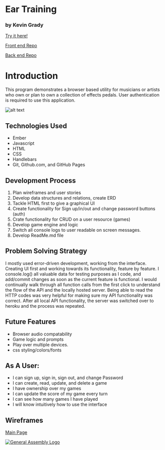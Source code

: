 # Ear Training
### by Kevin Grady
[Try it here!](https://kmg1434.github.io/pedalmap-fron)

[Front end Repo](https://github.com/kmg1434/ear-training-front-end)

[Back end Repo](https://github.com/kmg1434/ear-training-back-end)

# Introduction

This program demonstrates a browser based utility for musicians or artists who own or plan to own a collection of effects pedals. User authentication is required to use this application.

![alt text](http://imgur.com/m6CeQxJ "Pedal Map Screenshot")


## Technologies Used

- Ember
- Javascript
- HTML
- CSS
- Handlebars
- Git, Github.com, and GitHub Pages

## Development Process

1. Plan wireframes and user stories
2. Develop data structures and relations, create ERD
3. Tackle HTML first to give a graphical UI
4. Create functionality for Sign up/in/out and change password buttons (auth)
5. Crate functionality for CRUD on a user resource (games)
5. Develop game engine and logic
6. Switch all console logs to user readable on screen messages.
7. Develop ReadMe.md file

## Problem Solving Strategy

I mostly used error-driven development, working from the interface. Creating UI
first and working towards its functionality, feature by feature.
I console.log() all valuable data for testing purposes as I code, and add/commit
changes as soon as the current feature is functional. I would continually walk
through all function calls from the first click to understand the flow of the
API and the locally hosted server. Being able to read the HTTP codes was very
helpful for making sure my API functionality was correct. After all local API
functionality, the server was switched over to heroku and the process was
repeated.

## Future Features

- Browser audio compatability
- Game logic and prompts
- Play over multiple devices.
- css styling/colors/fonts

## As A User:

- I can sign up, sign in, sign out, and change Password
- I can create, read, update, and delete a game
- I have ownership over my games
- I can update the score of my game every turn
- I can see how many games I have played
- I will know intuitively how to use the interface

## Wireframes

[Main Page](./full-stack-wireframe.png)

[![General Assembly Logo](https://camo.githubusercontent.com/1a91b05b8f4d44b5bbfb83abac2b0996d8e26c92/687474703a2f2f692e696d6775722e636f6d2f6b6538555354712e706e67)](https://generalassemb.ly/education/web-development-immersive)
